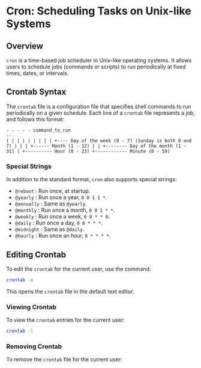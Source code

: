 # Cron: Scheduling Tasks on Unix-like Systems

## Overview

`cron` is a time-based job scheduler in Unix-like operating systems. It allows users to schedule jobs (commands or scripts) to run periodically at fixed times, dates, or intervals.

## Crontab Syntax

The `crontab` file is a configuration file that specifies shell commands to run periodically on a given schedule. Each line of a `crontab` file represents a job, and follows this format:
```
- - - - - command_to_run
--
| | | | | | | | | +---- Day of the week (0 - 7) (Sunday is both 0 and 7) | | | +------ Month (1 - 12) | | +-------- Day of the month (1 - 31) | +---------- Hour (0 - 23) +------------ Minute (0 - 59)
```


### Special Strings

In addition to the standard format, `cron` also supports special strings:

- `@reboot` : Run once, at startup.
- `@yearly` : Run once a year, `0 0 1 1 *`.
- `@annually` : Same as `@yearly`.
- `@monthly` : Run once a month, `0 0 1 * *`.
- `@weekly` : Run once a week, `0 0 * * 0`.
- `@daily` : Run once a day, `0 0 * * *`.
- `@midnight` : Same as `@daily`.
- `@hourly` : Run once an hour, `0 * * * *`.

## Editing Crontab

To edit the `crontab` for the current user, use the command:

```sh
crontab -e
```

This opens the `crontab` file in the default text editor.

### Viewing Crontab

To view the `crontab` entries for the current user:

```bash
crontab -l
```

### Removing Crontab

To remove the `crontab` file for the current user: